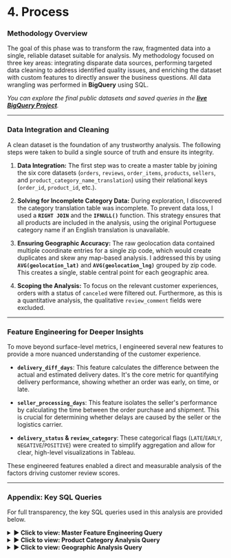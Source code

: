 # 4. Process

### Methodology Overview
The goal of this phase was to transform the raw, fragmented data into a single, reliable dataset suitable for analysis. My methodology focused on three key areas: integrating disparate data sources, performing targeted data cleaning to address identified quality issues, and enriching the dataset with custom features to directly answer the business questions. All data wrangling was performed in **BigQuery** using SQL.

*You can explore the final public datasets and saved queries in the [**live BigQuery Project**](https://console.cloud.google.com/bigquery?inv=1&invt=Ab4UiQ&project=olist-customer-analysis).*

---

### Data Integration and Cleaning

A clean dataset is the foundation of any trustworthy analysis. The following steps were taken to build a single source of truth and ensure its integrity.

1.  **Data Integration:** The first step was to create a master table by joining the six core datasets (`orders`, `reviews`, `order_items`, `products`, `sellers`, and `product_category_name_translation`) using their relational keys (`order_id`, `product_id`, etc.).

2.  **Solving for Incomplete Category Data:** During exploration, I discovered the category translation table was incomplete. To prevent data loss, I used a **`RIGHT JOIN`** and the **`IFNULL()`** function. This strategy ensures that all products are included in the analysis, using the original Portuguese category name if an English translation is unavailable.

3.  **Ensuring Geographic Accuracy:** The raw geolocation data contained multiple coordinate entries for a single zip code, which would create duplicates and skew any map-based analysis. I addressed this by using **`AVG(geolocation_lat)`** and **`AVG(geolocation_lng)`** grouped by zip code. This creates a single, stable central point for each geographic area.

4.  **Scoping the Analysis:** To focus on the relevant customer experiences, orders with a status of `canceled` were filtered out. Furthermore, as this is a quantitative analysis, the qualitative `review_comment` fields were excluded.

---

### Feature Engineering for Deeper Insights

To move beyond surface-level metrics, I engineered several new features to provide a more nuanced understanding of the customer experience.

* **`delivery_diff_days`**: This feature calculates the difference between the actual and estimated delivery dates. It's the core metric for quantifying delivery performance, showing whether an order was early, on time, or late.

* **`seller_processing_days`**: This feature isolates the seller's performance by calculating the time between the order purchase and shipment. This is crucial for determining whether delays are caused by the seller or the logistics carrier.

* **`delivery_status` & `review_category`**: These categorical flags (`LATE`/`EARLY`, `NEGATIVE`/`POSITIVE`) were created to simplify aggregation and allow for clear, high-level visualizations in Tableau.

These engineered features enabled a direct and measurable analysis of the factors driving customer review scores.

---
### Appendix: Key SQL Queries

For full transparency, the key SQL queries used in this analysis are provided below.

<details>
<summary><strong>▶ Click to view: Master Feature Engineering Query</strong></summary>

*Direct Link: [View in BigQuery](https://console.cloud.google.com/bigquery?ws=!1m7!1m6!12m5!1m3!1solist-customer-analysis!2sus-central1!3sf6c135df-ba63-49ce-811e-1c58ee7173a1!2e1)*
```sql
SELECT
  od.order_id,
  od.customer_id,
  DATE_DIFF(od.order_delivered_carrier_date, od.order_purchase_timestamp, DAY) AS seller_processing_days,
  DATE_DIFF(od.order_delivered_customer_date, od.order_estimated_delivery_date, DAY) AS delivery_diff_days,
  CASE
    WHEN DATE_DIFF(od.order_delivered_customer_date, od.order_estimated_delivery_date, DAY) > 0 THEN 'LATE'
    WHEN DATE_DIFF(od.order_delivered_customer_date, od.order_estimated_delivery_date, DAY) < 0 THEN 'EARLY'
    ELSE 'ON_TIME'
  END as delivery_status,
  ord.review_score,
  CASE
    WHEN ord.review_score <= 2 THEN 'NEGATIVE'
    WHEN ord.review_score = 3 THEN 'NEUTRAL'
    WHEN ord.review_score >= 4 THEN 'POSITIVE'
    ELSE 'INVALID'
  END AS review_category
FROM
  `olist-customer-analysis.Brazilian_E_Commerce_Public_Dataset_by_Olist.olist_orders_data` as od
JOIN
  `olist-customer-analysis.Brazilian_E_Commerce_Public_Dataset_by_Olist.olist_order_reviews_data` as ord
  ON od.order_id = ord.order_id
WHERE
  od.order_status != 'canceled'
  AND od.order_delivered_customer_date IS NOT NULL
  AND od.order_estimated_delivery_date IS NOT NULL;
```

</details>

<details>
<summary><strong>▶ Click to view: Product Category Analysis Query</strong></summary>

*Direct Link: [View in BigQuery](https://console.cloud.google.com/bigquery?ws=!1m7!1m6!12m5!1m3!1solist-customer-analysis!2sus-central1!3s410f74e7-aad3-4623-8abc-90eff30cb97b!2e1)*
```sql
SELECT  
  pd.product_category_name,
  IFNULL(pcnt.product_category_name_english, pd.product_category_name) AS category_name_display,
  AVG(ord.review_score) AS avg_review_score
FROM 
  `olist-customer-analysis.Brazilian_E_Commerce_Public_Dataset_by_Olist.product_category_name_translation` AS pcnt
RIGHT JOIN
  `olist-customer-analysis.Brazilian_E_Commerce_Public_Dataset_by_Olist.olist_products_data` AS pd
    ON pcnt.product_category_name = pd.product_category_name
JOIN
  `olist-customer-analysis.Brazilian_E_Commerce_Public_Dataset_by_Olist.olist_order_items_data` AS oid
    ON pd.product_id = oid.product_id
JOIN
  `olist-customer-analysis.Brazilian_E_Commerce_Public_Dataset_by_Olist.olist_orders_data` AS od
    ON oid.order_id = od.order_id
JOIN
  `olist-customer-analysis.Brazilian_E_Commerce_Public_Dataset_by_Olist.olist_order_reviews_data` AS ord
    ON od.order_id = ord.order_id
WHERE 
  pd.product_category_name IS NOT NULL
GROUP BY 
  pd.product_category_name,
  category_name_display
ORDER BY 
  avg_review_score;
```

</details>

<details>
<summary><strong>▶ Click to view: Geographic Analysis Query</strong></summary>

*Direct Link: [View in BigQuery](https://console.cloud.google.com/bigquery?ws=!1m7!1m6!12m5!1m3!1solist-customer-analysis!2sus-central1!3sd9b1d76a-e658-4cc2-952c-b07cb64af9ac!2e1)*
```sql
SELECT
  seller_state,
  seller_zip_code_prefix,
  AVG(geolocation_lat) AS geolocation_lat,
  AVG(geolocation_lng) AS geolocation_lng,
  COUNT(*) AS total_reviews,
  ROUND(AVG(review_score), 2) as avg_review_score,
  -- Calculate the percentage of reviews that are 1 or 2 stars
  ROUND(SAFE_DIVIDE(
    COUNTIF(review_score <= 2),
    COUNT(*)
  ) * 100, 2) AS percentage_negative_reviews
FROM
  `olist-customer-analysis.Clean_and_Merged_Datasets.geolocation_distribution_of_reviews`
GROUP BY
  seller_state,
  seller_zip_code_prefix
ORDER BY
  seller_state,
  seller_zip_code_prefix;
```

</details>
